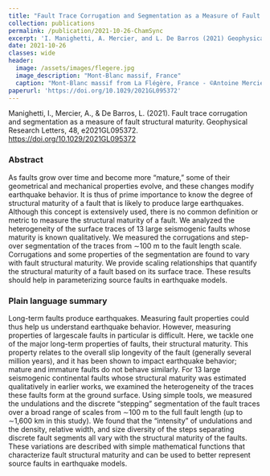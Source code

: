 ```yaml
---
title: "Fault Trace Corrugation and Segmentation as a Measure of Fault Structural Maturity"
collection: publications
permalink: /publication/2021-10-26-ChamSync
excerpt: 'I. Manighetti, A. Mercier, and L. De Barros (2021) Geophysical Research Letters'
date: 2021-10-26
classes: wide
header:
  image: /assets/images/flegere.jpg
  image_description: "Mont-Blanc massif, France"
  caption: "Mont-Blanc massif from La Flégère, France - ©Antoine Mercier"
paperurl: 'https://doi.org/10.1029/2021GL095372'
---
```


Manighetti, I., Mercier, A., & De Barros, L. (2021). Fault trace corrugation and segmentation as a measure of fault structural maturity. Geophysical Research Letters, 48, e2021GL095372. https://doi.org/10.1029/2021GL095372 

### Abstract ###
As faults grow over time and become more “mature,” some of their geometrical and
mechanical properties evolve, and these changes modify earthquake behavior. It is thus of prime
importance to know the degree of structural maturity of a fault that is likely to produce large earthquakes.
Although this concept is extensively used, there is no common definition or metric to measure the
structural maturity of a fault. We analyzed the heterogeneity of the surface traces of 13 large seismogenic
faults whose maturity is known qualitatively. We measured the corrugations and step-over segmentation
of the traces from ∼100 m to the fault length scale. Corrugations and some properties of the segmentation
are found to vary with fault structural maturity. We provide scaling relationships that quantify the
structural maturity of a fault based on its surface trace. These results should help in parameterizing source
faults in earthquake models.

### Plain language summary ### 
Long-term faults produce earthquakes. Measuring fault
properties could thus help us understand earthquake behavior. However, measuring properties of largescale
faults in particular is difficult. Here, we tackle one of the major long-term properties of faults,
their structural maturity. This property relates to the overall slip longevity of the fault (generally several
million years), and it has been shown to impact earthquake behavior; mature and immature faults do not
behave similarly. For 13 large seismogenic continental faults whose structural maturity was estimated
qualitatively in earlier works, we examined the heterogeneity of the traces these faults form at the ground
surface. Using simple tools, we measured the undulations and the discrete “stepping” segmentation of
the fault traces over a broad range of scales from ∼100 m to the full fault length (up to ∼1,600 km in this
study). We found that the “intensity” of undulations and the density, relative width, and size diversity
of the steps separating discrete fault segments all vary with the structural maturity of the faults. These
variations are described with simple mathematical functions that characterize fault structural maturity
and can be used to better represent source faults in earthquake models.

